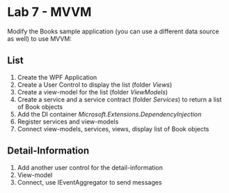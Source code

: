 # Lab 7 - MVVM

Modify the Books sample application (you can use a different data source as well) to use MVVM:

## List

1. Create the WPF Application
2. Create a User Control to display the list (folder *Views*)
3. Create a view-model for the list (folder *ViewModels*)
4. Create a service and a service contract (folder *Services*) to return a list of Book objects
5. Add the DI container *Microsoft.Extensions.DependencyInjection*
6. Register services and view-models
7. Connect view-models, services, views, display list of Book objects

## Detail-Information

1. Add another user control for the detail-information
2. View-model
3. Connect, use IEventAggregator to send messages
